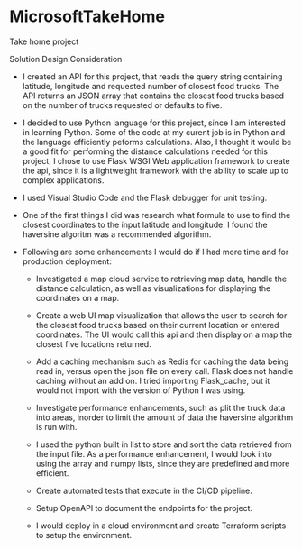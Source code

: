 # MicrosoftTakeHome
Take home project

Solution Design Consideration

- I created an API for this project, that reads the query string containing latitude, longitude and requested number of closest food trucks.  The API returns an JSON array that contains the closest food trucks based on the number of trucks requested or defaults to five.

- I decided to use Python language for this project, since I am interested in learning Python.  Some of the code at my curent job is in Python and the language efficiently peforms calculations.  Also, I thought it would be a good fit for performing the distance calculations needed for this project.  I chose to use Flask WSGI Web application framework to create the api, since it is a lightweight framework with the ability to scale up to complex applications. 

 - I used Visual Studio Code and the Flask debugger for unit testing. 

- One of the first things I did was research what formula to use to find the closest coordinates to the input latitude and longitude. I found the haversine algoritm was a recommended algorithm.  

- Following are some enhancements I would do if I had more time and for production deployment:

  - Investigated a map cloud service to retrieving map data, handle the distance calculation, as well as visualizations for displaying the coordinates on a map. 

  - Create a web UI map visualization that allows the user to search for the closest food trucks based on their current location or entered coordinates.  The UI would call this api and then display on a map the closest five locations returned.
  
  -  Add a caching mechanism such as Redis for caching the data being read in, versus open the json file on every call.  Flask does not handle caching without an add on.  I tried importing Flask_cache, but it would not import with the version of Python I was using. 
  
  - Investigate performance enhancements, such as plit the truck data into areas, inorder to limit the amount of data the haversine algorithm is run with.

  - I used the python built in list to store and sort the data retrieved from the input file.  As a performance enhancement, I would look into using the array and numpy lists, since they are predefined and more efficient. 

  - Create automated tests that execute in the CI/CD pipeline.  
  
  - Setup OpenAPI to document the endpoints for the project.  
  
  - I would deploy in a cloud environment and create Terraform scripts to setup the environment. 

